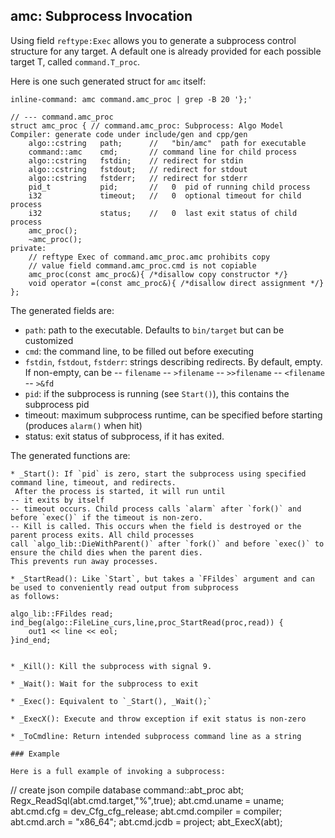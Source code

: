 ## amc: Subprocess Invocation

Using field `reftype:Exec` allows you to generate a subprocess control structure
for any target. A default one is already provided for each possible target T, called
`command.T_proc`.

Here is one such generated struct for `amc` itself:

```
inline-command: amc command.amc_proc | grep -B 20 '};'

// --- command.amc_proc
struct amc_proc { // command.amc_proc: Subprocess: Algo Model Compiler: generate code under include/gen and cpp/gen
    algo::cstring   path;      //   "bin/amc"  path for executable
    command::amc    cmd;       // command line for child process
    algo::cstring   fstdin;    // redirect for stdin
    algo::cstring   fstdout;   // redirect for stdout
    algo::cstring   fstderr;   // redirect for stderr
    pid_t           pid;       //   0  pid of running child process
    i32             timeout;   //   0  optional timeout for child process
    i32             status;    //   0  last exit status of child process
    amc_proc();
    ~amc_proc();
private:
    // reftype Exec of command.amc_proc.amc prohibits copy
    // value field command.amc_proc.cmd is not copiable
    amc_proc(const amc_proc&){ /*disallow copy constructor */}
    void operator =(const amc_proc&){ /*disallow direct assignment */}
};
```

The generated fields are:
- `path`: path to the executable. Defaults to `bin/target` but can be customized
- `cmd`: the command line, to be filled out before executing
- `fstdin`, `fstdout`, `fstderr`: strings describing redirects. By default, empty.
If non-empty, can be
-- `filename`
-- `>filename`
-- `>>filename`
-- `<filename`
-- `>&fd`
- `pid`: if the subprocess is running (see `Start()`), this contains the subprocess pid
- timeout: maximum subprocess runtime, can be specified before starting (produces `alarm()` when hit)
- status: exit status of subprocess, if it has exited.

The generated functions are:
```
* _Start(): If `pid` is zero, start the subprocess using specified command line, timeout, and redirects.
 After the process is started, it will run until
-- it exits by itself
-- timeout occurs. Child process calls `alarm` after `fork()` and before `exec()` if the timeout is non-zero.
-- Kill is called. This occurs when the field is destroyed or the parent process exits. All child processes
call `algo_lib::DieWithParent()` after `fork()` and before `exec()` to ensure the child dies when the parent dies.
This prevents run away processes.

* _StartRead(): Like `Start`, but takes a `FFildes` argument and can be used to conveniently read output from subprocess
as follows:
```
    algo_lib::FFildes read;
    ind_beg(algo::FileLine_curs,line,proc_StartRead(proc,read)) {
        out1 << line << eol;
    }ind_end;
```

* _Kill(): Kill the subprocess with signal 9.

* _Wait(): Wait for the subprocess to exit

* _Exec(): Equivalent to `_Start(), _Wait();`

* _ExecX(): Execute and throw exception if exit status is non-zero

* _ToCmdline: Return intended subprocess command line as a string

### Example

Here is a full example of invoking a subprocess:

```
// create json compile database
command::abt_proc abt;
Regx_ReadSql(abt.cmd.target,"%",true);
abt.cmd.uname       = uname;
abt.cmd.cfg         = dev_Cfg_cfg_release;
abt.cmd.compiler    = compiler;
abt.cmd.arch        = "x86_64";
abt.cmd.jcdb        = project;
abt_ExecX(abt);
```

